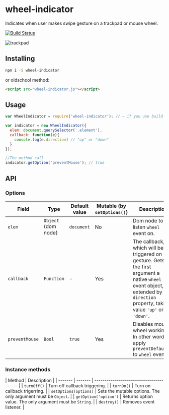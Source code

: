 # wheel-indicator
Indicates when user makes swipe gesture on a trackpad or mouse wheel.

[![Build Status][travis-image]][travis-url]

![trackpad](https://cloud.githubusercontent.com/assets/769992/7619952/b77d9ce6-f9d5-11e4-8ed1-bc01dd972092.jpg)

## Installing
```bash
npm i -S wheel-indicator
```
or oldschool method:
```html
<script src="wheel-indicator.js"></script>
```

## Usage
```javascript
var WheelIndicator = require('wheel-indicator'); // ← if you use build system

var indicator = new WheelIndicator({
  elem: document.querySelector('.element'),
  callback: function(e){
    console.log(e.direction) // "up" or "down"
  }
});

//The method call
indicator.getOption('preventMouse'); // true
```

## API

### Options
| Field | Type | Default value | Mutable (by `setOptions()`) | Description |
| ------- | --------- | ----------- | ---- | ---------------------------------------- |
| `elem` | `Object` (dom node) | `document` | No | Dom node to listen `wheel` event on. |
| `callback` | `Function` | - | Yes | The callback, which will be triggered on gesture. Gets for the first argument a native `wheel` event object, extended by `direction` property, taking value `'up'` or `'down'`. |
| `preventMouse` | `Bool` | `true` | Yes | Disables mouse wheel working. In other words apply `preventDefault()` to `wheel` event. | 

### Instance methods
| Method | Description |
| ------- | ------- | ---------------------------------------- |
| `turnOff()` | Turn off callback triggering. |
| `turnOn()` | Turn on callback trigerring. |
| `setOptions(options)` | Sets the mutable options. The only argument must be `Object`. |
| `getOption('option')` | Returns option value. The only argument must be `String`. |
| `destroy()` | Removes event listener. |

[travis-url]: http://travis-ci.org/Promo/wheel-indicator
[travis-image]: http://img.shields.io/travis/Promo/wheel-indicator.svg?branch=master&style=flat

